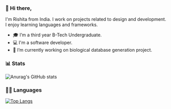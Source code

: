 ### 👋 Hi there, 
I'm Rishita from India. I work on projects related to design and development. I enjoy learning languages and frameworks.

- 🎓 I’m a third year B-Tech Undergraduate.
- 💻 I'm a software developer.
- 🔭 I’m currently working on biological database generation project.

### 📊 Stats  
![Anurag's GitHub stats](https://github-readme-stats.vercel.app/api?username=RishitaReddyChilla&hide=prs,issues,contribs&show_icons=true&theme=tokyonight)
<br>
### 👩‍💻 Languages 
[![Top Langs](https://github-readme-stats.vercel.app/api/top-langs/?username=RishitaReddyChilla)](https://github.com/anuraghazra/github-readme-stats)

<!--
**RishitaReddyChilla/RishitaReddyChilla** is a ✨ _special_ ✨ repository because its `README.md` (this file) appears on your GitHub profile.

Here are some ideas to get you started:

- 🔭 I’m currently working on ...
- 🌱 I’m currently learning ...
- 👯 I’m looking to collaborate on ...
- 🤔 I’m looking for help with ...
- 💬 Ask me about ...
- 📫 How to reach me: ...
- 😄 Pronouns: ...
- ⚡ Fun fact: ...
-->
